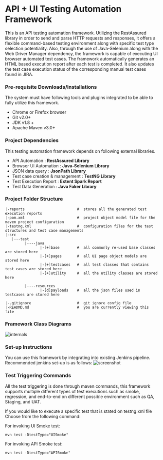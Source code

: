 # API + UI Testing Automation Framework
This is an API testing automation framework. Utilizing the RestAssured library in order to 
send and parse  HTTP requests and responses, it offers a flexible command-based testing 
environment along with specific test type selection potentiality. Also, through the use of Java-Selenium along with 
the Web Driver Manager dependency, the framework is capable of executing UI browser automated test cases. 
The framework automatically generates an HTML based execution report after each test is completed. 
It also updates the test case execution status of the corresponding manual test cases found in JIRA.


### Pre-requisite Downloads/Installations
The system must have following tools and plugins integrated to be able to fully utilize this framework. 
* Chrome or Firefox browser
* Git v2.0+
* JDK v1.8 + 
* Apache Maven v3.0+
 


### Project Dependencies 
This testing automation framework depends on following 
external libraries.
- API Automation :  **RestAssured Library** 
- Browser UI Automation : **Java-Selenium Library**
- JSON data query :  **JsonPath Library**
- Test case creation & management :   **TestNG Library** 
- Test Execution Report :  **Extent Spark Report** 
- Test Data Generation :  **Java Faker Library** 

### Project Folder Structure 
```
|-reports                        #  stores all the generated test execution reports 
|-pom.xml                        #  project object model file for the maven project configuration
|-testng.xml                     #  configuration files for the test structures and test case managements 
|-src
   |---test
         |----java
                |-[+]base        #  all commonly re-used base classes are stored here 
                |-[+]pages       #  all UI page object models are stored here            
                |-[+]testcases   #  all test classes that contains test cases are stored here
                |-[+]utility     #  all the utility classes are stored here

         |----resources         
                |-[d]payloads    #  all the json files used in testcases are stored here 
              
|-.gitignore                     #  git ignore config file 
|-READMD.md                      #  you are currently viewing this file 
```


### Framework Class Diagrams 
![internals](/images/Framework.png)


### Set-up Instructions 
You can use this framework by integrating into existing Jenkins pipeline. Recommended jenkins set-up is as
follows:
![screenshot](/images/test_execution_setup.png)


### Test Triggering Commands
All the test triggering is done through maven commands, this framework supports multiple different types of 
test executions such as smoke, regression, and end-to-end on different possible environment such as QA, Staging, and 
UAT.

If you would like to execute a specific test that is stated on testng.xml file
Choose from the following command: 

For invoking UI Smoke test:
```
mvn test -DtestType="UISmoke"
```
For invoking API Smoke test:
```
mvn test -DtestType="APISmoke"
```

